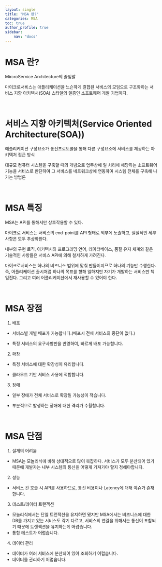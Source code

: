 ```yaml
---
layout: single
title: "MSA 란?"
categories: MSA
toc: true
author_profile: true
sidebar:
    nav: "docs"
---
```



# MSA 란?
MircroService Architecture의 줄임말

마이크로서비스는 애플리케이션을 느슨하게 결합된 서비스의 모임으로 구조화하는 서비스 지향 아키텍처(SOA) 스타일의 일종인 소프트웨어 개발 기법이다.

<br>

# 서비스 지향 아키텍처(Service Oriented Architecture(SOA))

애플리케이션 구성요소가 통신프로토콜을 통해 다른 구성요소에 서비스를 제공하는 아키텍처 접근 방식

대규모 컴퓨터 시스템을 구축할 때의 개념으로 업무상에 일 처리에 해당하는 소프트웨어 기능을 서비스로 판단하여 그 서비스를 네트워크상에 연동하여 시스템 전체를 구축해 나가는 방법론

<br>

# MSA 특징
MSA는 API를 통해서만 상호작용할 수 있다. 

마이크로 서비스는 서비스의 end-point를 API 형태로 외부에 노출하고, 실질적인 세부 사항은 모두 추상화한다.

내부의 구현 로직, 아키텍처와 프로그래밍 언어, 데이터베이스, 품질 유지 체계와 같은 기술적인 사항들은 서비스 API에 의해 철저하게 가려진다.

마이크로서비스는 하나의 비즈니스 범위에 맞춰 만들어지므로 하나의 기능만 수행한다. 즉, 어플리케이션 출시처럼 하나의 목표를 향해 일하지만 자기가 개발하는 서비스만 책임진다. 그리고 여러 어플리케이션에서 재사용할 수 있어야 한다.

<br>

# MSA 장점

1. 배포

- 서비스별 개별 배포가 가능합니다.(배포시 전체 서비스의 중단이 없다.)

- 특정 서비스의 요구사항만을 반영하여, 빠르게 배포 가능합니다.

 

2. 확장

- 특정 서비스에 대한 확장성이 유리합니다.

- 클라우드 기반 서비스 사용에 적합합니다.

 

3. 장애

- 일부 장애가 전체 서비스로 확장될 가능성이 적습니다.

- 부분적으로 발생하는 장애에 대한 격리가 수월합니다.

 
<br>

# MSA 단점

1. 설계의 어려움

- MSA는 모놀리식에 비해 상대적으로 많이 복잡하다. 서비스가 모두 분산되어 있기 때문에 개발자는 내부 시스템의 통신을 어떻게 가져가야 할지 정해야합니다. 

 
2. 성능

- 서비스 간 호출 시 API를 사용하므로, 통신 비용이나 Latency에 대해 이슈가 존재합니다.

 
3. 테스트/데이터 트랜잭션

- 모놀리식에서는 단일 트랜잭션을 유지하면 됐지만 MSA에서는 비즈니스에 대한 DB를 가지고 있는 서비스도 각기 다르고, 서비스의 연결을 위해서는 통신이 포함되기 때문에 트랜잭션을 유지하는게 어렵습니다.
- 통합 테스트가 어렵습니다. 
 
4. 데이터 관리

- 데이터가 여러 서비스에 분산되어 있어 조회하기 어렵습니다.
- 데이터를 관리하기 어렵습니다.
